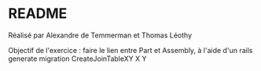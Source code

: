 # README
Réalisé par Alexandre de Temmerman et Thomas Léothy

Objectif de l'exercice : faire le lien entre Part et Assembly, à l'aide d'un rails generate migration CreateJoinTableXY X Y
